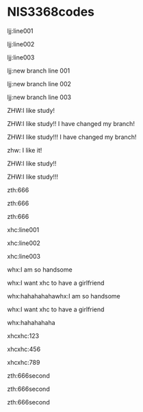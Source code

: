 # NIS3368codes

ljj:line001

ljj:line002

ljj:line003

ljj:new branch line 001

ljj:new branch line 002

ljj:new branch line 003

ZHW:I like study!

ZHW:I like study!! I have changed my branch!

ZHW:I like study!!! I have changed my branch!

zhw: I like it!

ZHW:I like study!!

ZHW:I like study!!!

zth:666

zth:666

zth:666

xhc:line001

xhc:line002

xhc:line003

whx:I am so handsome

whx:I want xhc to have a girlfriend

whx:hahahahahawhx:I am so handsome

whx:I want xhc to have a girlfriend

whx:hahahahaha

xhcxhc:123

xhcxhc:456

xhcxhc:789

zth:666second

zth:666second

zth:666second
